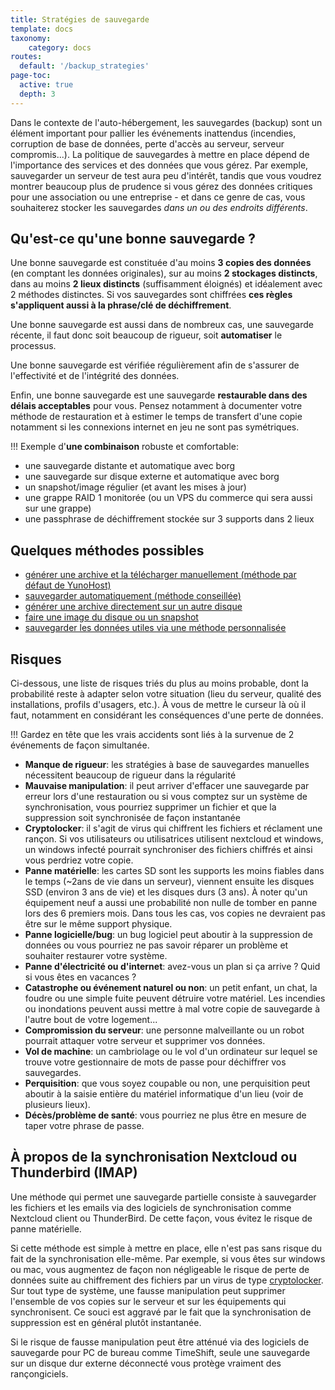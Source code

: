 ```yaml
---
title: Stratégies de sauvegarde
template: docs
taxonomy:
    category: docs
routes:
  default: '/backup_strategies'
page-toc:
  active: true
  depth: 3
---
```


Dans le contexte de l'auto-hébergement, les sauvegardes (backup) sont un élément important pour pallier les événements inattendus (incendies, corruption de base de données, perte d'accès au serveur, serveur compromis...). La politique de sauvegardes à mettre en place dépend de l'importance des services et des données que vous gérez. Par exemple, sauvegarder un serveur de test aura peu d'intérêt, tandis que vous voudrez montrer beaucoup plus de prudence si vous gérez des données critiques pour une association ou une entreprise - et dans ce genre de cas, vous souhaiterez stocker les sauvegardes *dans un ou des endroits différents*.

## Qu'est-ce qu'une bonne sauvegarde ?

Une bonne sauvegarde est constituée d'au moins **3 copies des données** (en comptant les données originales), sur au moins **2 stockages distincts**, dans au moins **2 lieux distincts** (suffisamment éloignés) et idéalement avec 2 méthodes distinctes. Si vos sauvegardes sont chiffrées **ces règles s'appliquent aussi à la phrase/clé de déchiffrement**.

Une bonne sauvegarde est aussi dans de nombreux cas, une sauvegarde récente, il faut donc soit beaucoup de rigueur, soit **automatiser** le processus.

Une bonne sauvegarde est vérifiée régulièrement afin de s'assurer de l'effectivité et de l'intégrité des données.

Enfin, une bonne sauvegarde est une sauvegarde **restaurable dans des délais acceptables** pour vous. Pensez notamment à documenter votre méthode de restauration et à estimer le temps de transfert d'une copie notamment si les connexions internet en jeu ne sont pas symétriques.

!!! Exemple d'**une combinaison** robuste et comfortable:

- une sauvegarde distante et automatique avec borg
- une sauvegarde sur disque externe et automatique avec borg
- un snapshot/image régulier (et avant les mises à jour)
- une grappe RAID 1 monitorée (ou un VPS du commerce qui sera aussi sur une grappe)
- une passphrase de déchiffrement stockée sur 3 supports dans 2 lieux

## Quelques méthodes possibles

- [générer une archive et la télécharger manuellement (méthode par défaut de YunoHost)](/backup#sauvegarde-manuelle)
- [sauvegarder automatiquement (méthode conseillée)](/backup#sauvegarde-automatique-ou-distante)
- [générer une archive directement sur un autre disque](/administer/tutorials/external_storage)
- [faire une image du disque ou un snapshot](/backup/clone_filesystem)
- [sauvegarder les données utiles via une méthode personnalisée](/backup/custom_backup_methods)

## Risques

Ci-dessous, une liste de risques triés du plus au moins probable, dont la probabilité reste à adapter selon votre situation (lieu du serveur, qualité des installations, profils d'usagers, etc.). À vous de mettre le curseur là où il faut, notamment en considérant les conséquences d'une perte de données.

!!! Gardez en tête que les vrais accidents sont liés à la survenue de 2 événements de façon simultanée.

- **Manque de rigueur**: les stratégies à base de sauvegardes manuelles nécessitent beaucoup de rigueur dans la régularité
- **Mauvaise manipulation**: il peut arriver d'effacer une sauvegarde par erreur lors d'une restauration ou si vous comptez sur un système de synchronisation, vous pourriez supprimer un fichier et que la suppression soit synchronisée de façon instantanée
- **Cryptolocker**: il s'agit de virus qui chiffrent les fichiers et réclament une rançon. Si vos utilisateurs ou utilisatrices utilisent nextcloud et windows, un windows infecté pourrait synchroniser des fichiers chiffrés et ainsi vous perdriez votre copie.
- **Panne matérielle**: les cartes SD sont les supports les moins fiables dans le temps (~2ans de vie dans un serveur), viennent ensuite les disques SSD (environ 3 ans de vie) et les disques durs (3 ans). À noter qu'un équipement neuf a aussi une probabilité non nulle de tomber en panne lors des 6 premiers mois. Dans tous les cas, vos copies ne devraient pas être sur le même support physique.
- **Panne logicielle/bug**: un bug logiciel peut aboutir à la suppression de données ou vous pourriez ne pas savoir réparer un problème et souhaiter restaurer votre système.
- **Panne d'électricité ou d'internet**: avez-vous un plan si ça arrive ? Quid si vous êtes en vacances ?
- **Catastrophe ou événement naturel ou non**: un petit enfant, un chat, la foudre ou une simple fuite peuvent détruire votre matériel. Les incendies ou inondations peuvent aussi mettre à mal votre copie de sauvegarde à l'autre bout de votre logement...
- **Compromission du serveur**: une personne malveillante ou un robot pourrait attaquer votre serveur et supprimer vos données.
- **Vol de machine**: un cambriolage ou le vol d'un ordinateur sur lequel se trouve votre gestionnaire de mots de passe pour déchiffrer vos sauvegardes.
- **Perquisition**: que vous soyez coupable ou non, une perquisition peut aboutir à la saisie entière du matériel informatique d'un lieu (voir de plusieurs lieux).
- **Décès/problème de santé**: vous pourriez ne plus être en mesure de taper votre phrase de passe.

## À propos de la synchronisation Nextcloud ou Thunderbird (IMAP)

Une méthode qui permet une sauvegarde partielle consiste à sauvegarder les fichiers et les emails via des logiciels de synchronisation comme Nextcloud client ou ThunderBird. De cette façon, vous évitez le risque de panne matérielle.

Si cette méthode est simple à mettre en place, elle n'est pas sans risque du fait de la synchronisation elle-même. Par exemple, si vous êtes sur windows ou mac, vous augmentez de façon non négligeable le risque de perte de données suite au chiffrement des fichiers par un virus de type [cryptolocker](https://fr.wikipedia.org/wiki/Ran%C3%A7ongiciel). Sur tout type de système, une fausse manipulation peut supprimer l'ensemble de vos copies sur le serveur et sur les équipements qui synchronisent. Ce souci est aggravé par le fait que la synchronisation de suppression est en général plutôt instantanée.

Si le risque de fausse manipulation peut être atténué via des logiciels de sauvegarde pour PC de bureau comme TimeShift, seule une sauvegarde sur un disque dur externe déconnecté vous protège vraiment des rançongiciels.
